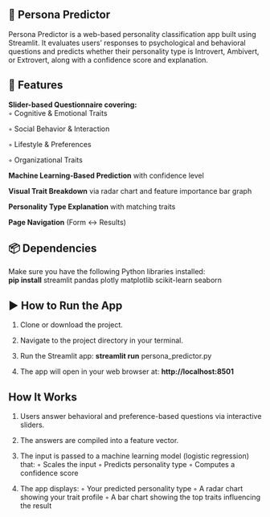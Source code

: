 ## **🧠 Persona Predictor**
Persona Predictor is a web-based personality classification app built using Streamlit. It evaluates users’ responses to psychological and behavioral questions and predicts whether their personality type is Introvert, Ambivert, or Extrovert, along with a confidence score and explanation.

## **🚀 Features**
**Slider-based Questionnaire covering:**                                                                                                                                                                              
◦ Cognitive & Emotional Traits

◦ Social Behavior & Interaction

◦ Lifestyle & Preferences

◦ Organizational Traits

  
**Machine Learning-Based Prediction** with confidence level

**Visual Trait Breakdown** via radar chart and feature importance bar graph

**Personality Type Explanation** with matching traits

**Page Navigation** (Form ↔ Results)

## **📦 Dependencies**
Make sure you have the following Python libraries installed:                                                                                                                                                          
**pip install** streamlit pandas plotly matplotlib scikit-learn seaborn  

## **▶️ How to Run the App**
1. Clone or download the project.
   
2. Navigate to the project directory in your terminal.
   
3. Run the Streamlit app:
**streamlit run** persona_predictor.py

4. The app will open in your web browser at:
**http://localhost:8501**


## **How It Works**
1. Users answer behavioral and preference-based questions via interactive sliders.

2. The answers are compiled into a feature vector.

3. The input is passed to a machine learning model (logistic regression) that:
◦ Scales the input
◦ Predicts personality type
◦ Computes a confidence score

4. The app displays:
◦ Your predicted personality type
◦ A radar chart showing your trait profile
◦ A bar chart showing the top traits influencing the result
